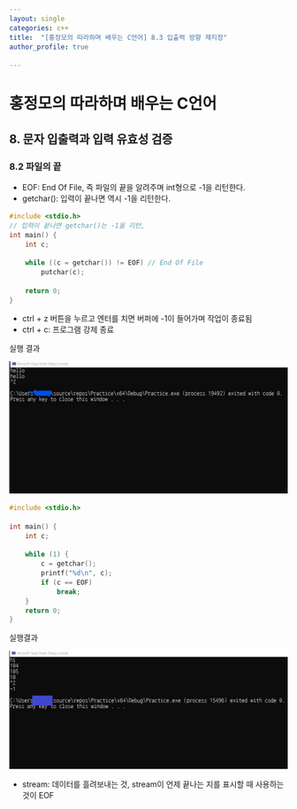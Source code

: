 ```yaml
---
layout: single
categories: c++
title:  "[홍정모의 따라하며 배우는 C언어] 8.3 입출력 방향 재지정"
author_profile: true

---
```


# 홍정모의 따라하며 배우는 C언어
## 8. 문자 입출력과 입력 유효성 검증
### 8.2 파일의 끝
- EOF: End Of File, 즉 파일의 끝을 알려주며 int형으로 -1을 리턴한다.
- getchar(): 입력이 끝나면 역시 -1을 리턴한다.

```c
#include <stdio.h>
// 입력이 끝나면 getchar()는 -1을 리턴,
int main() {
	int c;

	while ((c = getchar()) != EOF) // End Of File
		putchar(c);

	return 0;
}
```
- ctrl + z 버튼을 누르고 엔터를 치면 버퍼에 -1이 들어가며 작업이 종료됨
- ctrl + c: 프로그램 강제 종료

실행 결과

![image](/assets/images/tbc/8.2.1.jpg)
```c
#include <stdio.h>

int main() {
	int c;

	while (1) {
		c = getchar();
		printf("%d\n", c);
		if (c == EOF)
			break;
	}
	return 0;
}

```
실행결과

![image](/assets/images/tbc/8.2.2.png)
- stream: 데이터를 흘려보내는 것, stream이 언제 끝나는 지를 표시할 때 사용하는 것이 EOF
